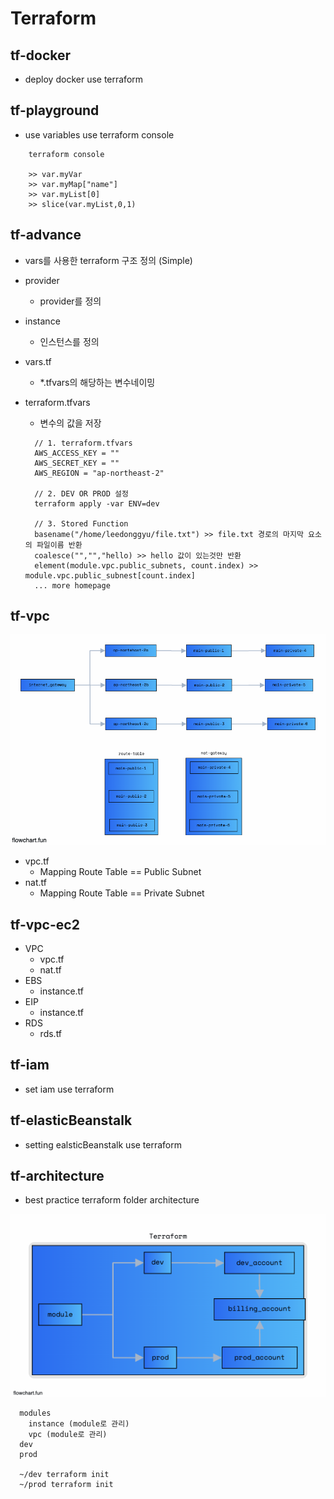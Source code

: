# Terraform

## tf-docker

- deploy docker use terraform

## tf-playground

- use variables use terraform console

```
    terraform console

    >> var.myVar
    >> var.myMap["name"]
    >> var.myList[0]
    >> slice(var.myList,0,1)
```

## tf-advance

- vars를 사용한 terraform 구조 정의 (Simple)

- provider

  - provider를 정의

- instance

  - 인스턴스를 정의

- vars.tf

  - \*.tfvars의 해당하는 변수네이밍

- terraform.tfvars

  - 변수의 값을 저장

  ```
    // 1. terraform.tfvars
    AWS_ACCESS_KEY = ""
    AWS_SECRET_KEY = ""
    AWS_REGION = "ap-northeast-2"

    // 2. DEV OR PROD 설정
    terraform apply -var ENV=dev

    // 3. Stored Function
    basename("/home/leedonggyu/file.txt") >> file.txt 경로의 마지막 요소의 파일이름 반환
    coalesce("","","hello) >> hello 값이 있는것만 반환
    element(module.vpc.public_subnets, count.index) >> module.vpc.public_subnest[count.index]
    ... more homepage
  ```

## tf-vpc

![vpc](./public/vpc.png)

- vpc.tf
  - Mapping Route Table == Public Subnet
- nat.tf
  - Mapping Route Table == Private Subnet

## tf-vpc-ec2

- VPC
  - vpc.tf
  - nat.tf
- EBS
  - instance.tf
- EIP
  - instance.tf
- RDS
  - rds.tf

## tf-iam

- set iam use terraform

## tf-elasticBeanstalk

- setting ealsticBeanstalk use terraform

## tf-architecture

- best practice terraform folder architecture

![folder](./public/folder.png)

```
  modules
    instance (module로 관리)
    vpc (module로 관리)
  dev
  prod

  ~/dev terraform init
  ~/prod terraform init
```
